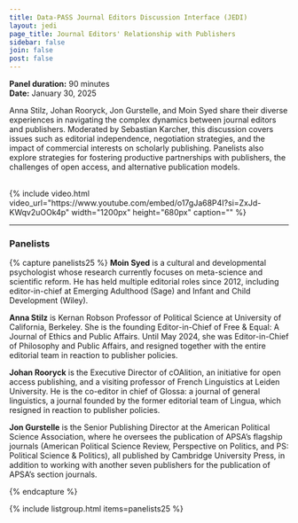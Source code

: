 ```yaml
---
title: Data-PASS Journal Editors Discussion Interface (JEDI)
layout: jedi
page_title: Journal Editors' Relationship with Publishers
sidebar: false
join: false
post: false
---
```


**Panel duration:** 90 minutes  
**Date:** January 30, 2025  

  Anna Stilz, Johan Rooryck, Jon Gurstelle, and Moin Syed share their diverse experiences in navigating the complex dynamics between journal editors and publishers. Moderated by Sebastian Karcher, this discussion covers issues such as editorial independence, negotiation strategies, and the impact of commercial interests on scholarly publishing. Panelists also explore strategies for fostering productive partnerships with publishers, the challenges of open access, and alternative publication models. 


<br>
  {% include video.html video_url="https://www.youtube.com/embed/o17gJa68P4I?si=ZxJd-KWqv2uOOk4p" width="1200px" height="680px" caption="" %}

<br>

---


### Panelists

{% capture panelists25 %}
**Moin Syed** is a cultural and developmental psychologist whose research currently focuses on meta-science and scientific reform. He has held multiple editorial roles since 2012, including editor-in-chief at Emerging Adulthood (Sage) and Infant and Child Development (Wiley).

**Anna Stilz** is Kernan Robson Professor of Political Science at University of California, Berkeley. She is the founding Editor-in-Chief of Free & Equal: A Journal of Ethics and Public Affairs. Until May 2024, she was Editor-in-Chief of Philosophy and Public Affairs, and resigned together with the entire editorial team in reaction to publisher policies.


**Johan Rooryck** is the Executive Director of cOAlition, an initiative for open access publishing, and a visiting professor of French Linguistics at Leiden University. He is the co-editor in chief of Glossa: a journal of general linguistics, a journal founded by the former editorial team of Lingua, which resigned in reaction to publisher policies. 


**Jon Gurstelle** is the Senior Publishing Director at the American Political Science Association, where he oversees the publication of APSA’s flagship journals (American Political Science Review, Perspective on Politics, and PS: Political Science & Politics), all published by Cambridge University Press, in addition to working with another seven publishers for the publication of APSA’s section journals.

{% endcapture %}

{% include listgroup.html items=panelists25 %}



